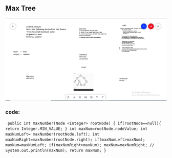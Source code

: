 ## Max Tree 
![Max Tree](code16.PNG)

### code:
`` public int maxNumber(Node <Integer> rootNode) {
        if(rootNode==null){
            return Integer.MIN_VALUE;
        }
        int maxNum=rootNode.nodeValue;
        int maxNumLeft= maxNumber(rootNode.left);
        int maxNumRight=maxNumber(rootNode.right);
        if(maxNumLeft>maxNum);
        maxNum=maxNumLeft;
        if(maxNumRight>maxNum);
        maxNum=maxNumRight;
       // System.out.println(maxNum);
        return maxNum;
}``
